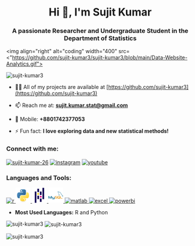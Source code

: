 <h1 align="center">Hi 👋, I'm Sujit Kumar</h1>
<h3 align="center">A passionate Researcher and Undergraduate Student in the Department of Statistics</h3>

<img align="right" alt="coding" width="400" src=<"https://github.com/sujit-kumar3/sujit-kumar3/blob/main/Data-Website-Analytics.gif">
<p align="left"> <img src="https://komarev.com/ghpvc/?username=sujit-kumar3&label=Profile%20views&color=0e75b6&style=flat" alt="sujit-kumar3" /> </p>

- 👨‍💻 All of my projects are available at [https://github.com/sujit-kumar3](https://github.com/sujit-kumar3)

- 📫 Reach me at: **sujit.kumar.stat@gmail.com**

- 📱 Mobile: **+8801742377053**

- ⚡ Fun fact: **I love exploring data and new statistical methods!**

<h3 align="left">Connect with me:</h3>
<p align="left">
<a href="https://linkedin.com/in/sujit-kumar-26" target="blank"><img align="center" src="https://raw.githubusercontent.com/rahuldkjain/github-profile-readme-generator/master/src/images/icons/Social/linked-in-alt.svg" alt="sujit-kumar-26" height="30" width="40" /></a>
<a href="https://www.instagram.com/" target="blank"><img align="center" src="https://raw.githubusercontent.com/rahuldkjain/github-profile-readme-generator/master/src/images/icons/Social/instagram.svg" alt="instagram" height="30" width="40" /></a>
<a href="https://www.youtube.com/" target="blank"><img align="center" src="https://raw.githubusercontent.com/rahuldkjain/github-profile-readme-generator/master/src/images/icons/Social/youtube.svg" alt="youtube" height="30" width="40" /></a>
</p>

<h3 align="left">Languages and Tools:</h3>
<p align="left"> 
<a href="https://www.r-project.org/" target="_blank" rel="noreferrer"> <img src="https://www.r-project.org/Rlogo.png" alt="r" width="40" height="40"/> </a> 
<a href="https://www.python.org" target="_blank" rel="noreferrer"> <img src="https://raw.githubusercontent.com/devicons/devicon/master/icons/python/python-original.svg" alt="python" width="40" height="40"/> </a> 
<a href="https://pandas.pydata.org/" target="_blank" rel="noreferrer"> <img src="https://raw.githubusercontent.com/devicons/devicon/2ae2a900d2f041da66e950e4d48052658d850630/icons/pandas/pandas-original.svg" alt="pandas" width="40" height="40"/> </a> 
<a href="https://www.mysql.com/" target="_blank" rel="noreferrer"> <img src="https://raw.githubusercontent.com/devicons/devicon/master/icons/mysql/mysql-original-wordmark.svg" alt="mysql" width="40" height="40"/> </a> 
<a href="https://www.mathworks.com/" target="_blank" rel="noreferrer"> <img src="https://upload.wikimedia.org/wikipedia/commons/2/21/Matlab_Logo.png" alt="matlab" width="40" height="40"/> </a> 
<a href="https://www.microsoft.com/en-us/microsoft-365/excel" target="_blank" rel="noreferrer"> <img src="https://upload.wikimedia.org/wikipedia/commons/7/73/Microsoft_Excel_2013_logo.svg" alt="excel" width="40" height="40"/> </a>
<a href="https://powerbi.microsoft.com/en-us/" target="_blank" rel="noreferrer"> <img src="https://upload.wikimedia.org/wikipedia/commons/c/cf/New_Power_BI_Logo.svg" alt="powerbi" width="40" height="40"/> </a>
</p>

- **Most Used Languages:** R and Python

<p><img align="left" src="https://github-readme-stats.vercel.app/api/top-langs?username=sujit-kumar3&show_icons=true&locale=en&layout=compact" alt="sujit-kumar3" /></p>

<p>&nbsp;<img align="center" src="https://github-readme-stats.vercel.app/api?username=sujit-kumar3&show_icons=true&locale=en" alt="sujit-kumar3" /></p>

<p><img align="center" src="https://github-readme-streak-stats.herokuapp.com/?user=sujit-kumar3&" alt="sujit-kumar3" /></p>
